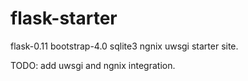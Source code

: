 # flask-starter
flask-0.11 bootstrap-4.0 sqlite3 ngnix uwsgi starter site.

TODO:
add uwsgi and ngnix integration.
